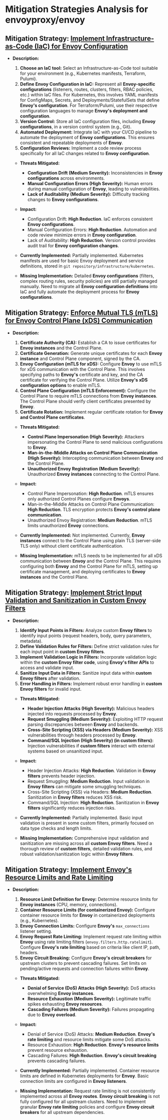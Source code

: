 # Mitigation Strategies Analysis for envoyproxy/envoy

## Mitigation Strategy: [Implement Infrastructure-as-Code (IaC) for **Envoy Configuration**](./mitigation_strategies/implement_infrastructure-as-code__iac__for_envoy_configuration.md)

*   **Description:**
    1.  **Choose an IaC tool:** Select an Infrastructure-as-Code tool suitable for your environment (e.g., Kubernetes manifests, Terraform, Pulumi).
    2.  **Define Envoy Configuration in IaC:** Represent all **Envoy-specific configurations** (listeners, routes, clusters, filters, RBAC policies, etc.) within IaC files. For Kubernetes, this involves YAML manifests for ConfigMaps, Secrets, and Deployments/StatefulSets that define **Envoy's configuration**. For Terraform/Pulumi, use their respective configuration languages to manage **Envoy's deployment and configuration**.
    3.  **Version Control:** Store all IaC configuration files, including **Envoy configurations**, in a version control system (e.g., Git).
    4.  **Automated Deployment:** Integrate IaC with your CI/CD pipeline to automate the deployment of **Envoy configurations**. This ensures consistent and repeatable deployments of **Envoy**.
    5.  **Configuration Reviews:** Implement a code review process specifically for all IaC changes related to **Envoy configuration**.

    *   **Threats Mitigated:**
        *   **Configuration Drift (Medium Severity):** Inconsistencies in **Envoy configurations** across environments.
        *   **Manual Configuration Errors (High Severity):** Human errors during manual configuration of **Envoy**, leading to vulnerabilities.
        *   **Lack of Auditability (Medium Severity):** Difficulty tracking changes to **Envoy configurations**.

    *   **Impact:**
        *   Configuration Drift: **High Reduction**. IaC enforces consistent **Envoy configurations**.
        *   Manual Configuration Errors: **High Reduction**. Automation and code review minimize errors in **Envoy configuration**.
        *   Lack of Auditability: **High Reduction**. Version control provides audit trail for **Envoy configuration changes**.

    *   **Currently Implemented:** Partially implemented. Kubernetes manifests are used for basic Envoy deployment and service definitions, stored in `git repository/infrastructure/kubernetes`.

    *   **Missing Implementation:** Detailed **Envoy configurations** (filters, complex routing rules, security policies) are still partially managed manually. Need to migrate all **Envoy configuration definitions** into IaC and fully automate the deployment process for **Envoy configurations**.

## Mitigation Strategy: [Enforce Mutual TLS (mTLS) for **Envoy Control Plane (xDS) Communication**](./mitigation_strategies/enforce_mutual_tls__mtls__for_envoy_control_plane__xds__communication.md)

*   **Description:**
    1.  **Certificate Authority (CA):** Establish a CA to issue certificates for **Envoy instances** and the Control Plane.
    2.  **Certificate Generation:** Generate unique certificates for each **Envoy instance** and Control Plane component, signed by the CA.
    3.  **Envoy Configuration (mTLS for xDS):** Configure **Envoy** to use mTLS for xDS communication with the Control Plane. This involves specifying paths to **Envoy's** certificate and key, and the CA certificate for verifying the Control Plane.  Utilize **Envoy's xDS configuration options** to enable mTLS.
    4.  **Control Plane Configuration (mTLS Enforcement):** Configure the Control Plane to require mTLS connections from **Envoy instances**. The Control Plane should verify client certificates presented by **Envoy**.
    5.  **Certificate Rotation:** Implement regular certificate rotation for **Envoy and Control Plane certificates**.

    *   **Threats Mitigated:**
        *   **Control Plane Impersonation (High Severity):** Attackers impersonating the Control Plane to send malicious configurations to **Envoy**.
        *   **Man-in-the-Middle Attacks on Control Plane Communication (High Severity):** Intercepting communication between **Envoy** and the Control Plane.
        *   **Unauthorized Envoy Registration (Medium Severity):** Unauthorized **Envoy instances** connecting to the Control Plane.

    *   **Impact:**
        *   Control Plane Impersonation: **High Reduction**. mTLS ensures only authorized Control Planes configure **Envoys**.
        *   Man-in-the-Middle Attacks on Control Plane Communication: **High Reduction**. TLS encryption protects **Envoy's control plane communication**.
        *   Unauthorized Envoy Registration: **Medium Reduction**. mTLS limits unauthorized **Envoy** connections.

    *   **Currently Implemented:** Not implemented. Currently, **Envoy instances** connect to the Control Plane using plain TLS (server-side TLS only) without client certificate authentication.

    *   **Missing Implementation:** mTLS needs to be implemented for all xDS communication between **Envoy** and the Control Plane. This requires configuring both **Envoy** and the Control Plane for mTLS, setting up certificate management, and deploying certificates to **Envoy instances** and the Control Plane.

## Mitigation Strategy: [Implement Strict Input Validation and Sanitization in **Custom Envoy Filters**](./mitigation_strategies/implement_strict_input_validation_and_sanitization_in_custom_envoy_filters.md)

*   **Description:**
    1.  **Identify Input Points in Filters:** Analyze custom **Envoy filters** to identify input points (request headers, body, query parameters, metadata).
    2.  **Define Validation Rules for Filters:** Define strict validation rules for each input point in **custom Envoy filters**.
    3.  **Implement Validation Logic in Filters:** Incorporate validation logic within the **custom Envoy filter code**, using **Envoy's filter APIs** to access and validate input.
    4.  **Sanitize Input Data in Filters:** Sanitize input data within **custom Envoy filters** after validation.
    5.  **Error Handling in Filters:** Implement robust error handling in **custom Envoy filters** for invalid input.

    *   **Threats Mitigated:**
        *   **Header Injection Attacks (High Severity):** Malicious headers injected into requests processed by **Envoy**.
        *   **Request Smuggling (Medium Severity):** Exploiting HTTP request parsing discrepancies between **Envoy** and backends.
        *   **Cross-Site Scripting (XSS) via Headers (Medium Severity):** XSS vulnerabilities through headers processed by **Envoy**.
        *   **Command/SQL Injection (High Severity) (in custom filters):** Injection vulnerabilities if **custom filters** interact with external systems based on unsanitized input.

    *   **Impact:**
        *   Header Injection Attacks: **High Reduction**. Validation in **Envoy filters** prevents header injection.
        *   Request Smuggling: **Medium Reduction**. Input validation in **Envoy filters** can mitigate some smuggling techniques.
        *   Cross-Site Scripting (XSS) via Headers: **Medium Reduction**. Sanitization in **Envoy filters** reduces XSS risk.
        *   Command/SQL Injection: **High Reduction**. Sanitization in **Envoy filters** significantly reduces injection risks.

    *   **Currently Implemented:** Partially implemented. Basic input validation is present in some custom filters, primarily focused on data type checks and length limits.

    *   **Missing Implementation:** Comprehensive input validation and sanitization are missing across all **custom Envoy filters**. Need a thorough review of **custom filters**, detailed validation rules, and robust validation/sanitization logic within **Envoy filters**.

## Mitigation Strategy: [Implement **Envoy's Resource Limits and Rate Limiting**](./mitigation_strategies/implement_envoy's_resource_limits_and_rate_limiting.md)

*   **Description:**
    1.  **Resource Limit Definition for Envoy:** Determine resource limits for **Envoy instances** (CPU, memory, connections).
    2.  **Container Resource Limits (for containerized Envoy):** Configure container resource limits for **Envoy** in containerized deployments (e.g., Kubernetes).
    3.  **Envoy Connection Limits:** Configure **Envoy's** `max_connections` listener setting.
    4.  **Envoy Request Rate Limiting:** Implement request rate limiting within **Envoy** using rate limiting filters (`envoy.filters.http.ratelimit`). Configure **Envoy's rate limiting** based on criteria like client IP, path, headers.
    5.  **Envoy Circuit Breaking:** Configure **Envoy's circuit breakers** for upstream clusters to prevent cascading failures. Set limits on pending/active requests and connection failures within **Envoy**.

    *   **Threats Mitigated:**
        *   **Denial of Service (DoS) Attacks (High Severity):** DoS attacks overwhelming **Envoy instances**.
        *   **Resource Exhaustion (Medium Severity):** Legitimate traffic spikes exhausting **Envoy resources**.
        *   **Cascading Failures (Medium Severity):** Failures propagating due to **Envoy overload**.

    *   **Impact:**
        *   Denial of Service (DoS) Attacks: **Medium Reduction**. **Envoy's rate limiting** and resource limits mitigate some DoS attacks.
        *   Resource Exhaustion: **High Reduction**. **Envoy's resource limits** prevent resource exhaustion.
        *   Cascading Failures: **High Reduction**. **Envoy's circuit breaking** prevents cascading failures.

    *   **Currently Implemented:** Partially implemented. Container resource limits are defined in Kubernetes deployments for **Envoy**. Basic connection limits are configured in **Envoy listeners**.

    *   **Missing Implementation:** Request rate limiting is not consistently implemented across all **Envoy routes**. **Envoy circuit breaking** is not fully configured for all upstream clusters. Need to implement granular **Envoy rate limiting** policies and configure **Envoy circuit breakers** for all upstream dependencies.

